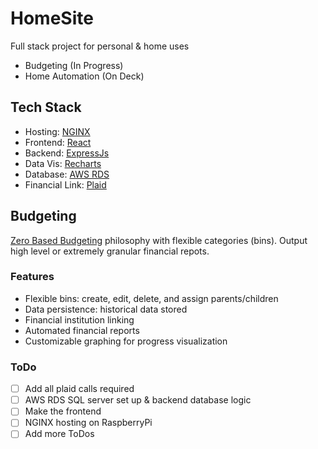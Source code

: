 # HomeSite
Full stack project for personal & home uses
- Budgeting (In Progress)
- Home Automation (On Deck)

## Tech Stack
- Hosting: [NGINX](https://www.nginx.com/)
- Frontend: [React](https://reactjs.org/)
- Backend: [ExpressJs](https://expressjs.com/)
- Data Vis: [Recharts](https://recharts.org/)
- Database: [AWS RDS](https://aws.amazon.com/rds/)
- Financial Link: [Plaid](https://plaid.com/)

## Budgeting 
[Zero Based Budgeting](https://www.nerdwallet.com/article/finance/zero-based-budgeting-explained) philosophy with flexible categories (bins). Output high level or extremely granular financial repots.

### Features
- Flexible bins: create, edit, delete, and assign parents/children
- Data persistence: historical data stored
- Financial institution linking
- Automated financial reports
- Customizable graphing for progress visualization

### ToDo
- [ ] Add all plaid calls required
- [ ] AWS RDS SQL server set up & backend database logic
- [ ] Make the frontend
- [ ] NGINX hosting on RaspberryPi
- [ ] Add more ToDos
